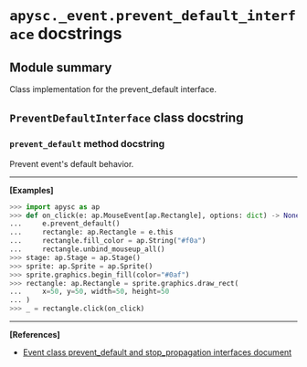 # `apysc._event.prevent_default_interface` docstrings

## Module summary

Class implementation for the prevent_default interface.

## `PreventDefaultInterface` class docstring

### `prevent_default` method docstring

Prevent event's default behavior.<hr>

**[Examples]**

```py
>>> import apysc as ap
>>> def on_click(e: ap.MouseEvent[ap.Rectangle], options: dict) -> None:
...     e.prevent_default()
...     rectangle: ap.Rectangle = e.this
...     rectangle.fill_color = ap.String("#f0a")
...     rectangle.unbind_mouseup_all()
>>> stage: ap.Stage = ap.Stage()
>>> sprite: ap.Sprite = ap.Sprite()
>>> sprite.graphics.begin_fill(color="#0af")
>>> rectangle: ap.Rectangle = sprite.graphics.draw_rect(
...     x=50, y=50, width=50, height=50
... )
>>> _ = rectangle.click(on_click)
```

<hr>

**[References]**

- [Event class prevent_default and stop_propagation interfaces document](https://simon-ritchie.github.io/apysc/en/event_prevent_default_and_stop_propagation.html)